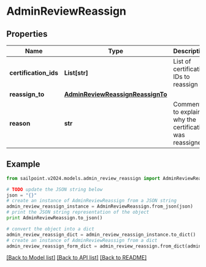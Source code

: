 # AdminReviewReassign


## Properties

Name | Type | Description | Notes
------------ | ------------- | ------------- | -------------
**certification_ids** | **List[str]** | List of certification IDs to reassign | [optional] 
**reassign_to** | [**AdminReviewReassignReassignTo**](AdminReviewReassignReassignTo.md) |  | [optional] 
**reason** | **str** | Comment to explain why the certification was reassigned | [optional] 

## Example

```python
from sailpoint.v2024.models.admin_review_reassign import AdminReviewReassign

# TODO update the JSON string below
json = "{}"
# create an instance of AdminReviewReassign from a JSON string
admin_review_reassign_instance = AdminReviewReassign.from_json(json)
# print the JSON string representation of the object
print AdminReviewReassign.to_json()

# convert the object into a dict
admin_review_reassign_dict = admin_review_reassign_instance.to_dict()
# create an instance of AdminReviewReassign from a dict
admin_review_reassign_form_dict = admin_review_reassign.from_dict(admin_review_reassign_dict)
```
[[Back to Model list]](../README.md#documentation-for-models) [[Back to API list]](../README.md#documentation-for-api-endpoints) [[Back to README]](../README.md)


